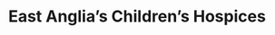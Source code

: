 ---
title: "East Anglia’s Children’s Hospices"
url: /cambridge/east-anglias-childrens-hospices-high-street/
shop: charity
---